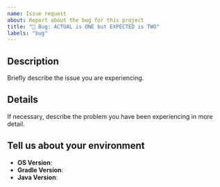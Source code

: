 ```yaml
---
name: Issue request
about: Report about the bug for this project
title: "🐞 Bug: ACTUAL is ONE but EXPECTED is TWO"
labels: "bug"
---
```


## Description

Briefly describe the issue you are experiencing. <br>

## Details

If necessary, describe the problem you have been experiencing in more detail.

## Tell us about your environment

- **OS Version**:
- **Gradle Version**:
- **Java Version**:
